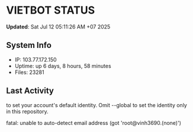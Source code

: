 # VIETBOT STATUS
**Updated**: Sat Jul 12 05:11:26 AM +07 2025

## System Info
- IP: 103.77.172.150
- Uptime: up 6 days, 8 hours, 58 minutes
- Files: 23281

## Last Activity

to set your account's default identity.
Omit --global to set the identity only in this repository.

fatal: unable to auto-detect email address (got 'root@vinh3690.(none)')

